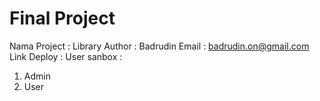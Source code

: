 # Final Project

Nama Project : Library
Author : Badrudin
Email : badrudin.on@gmail.com
Link Deploy :
User sanbox :

1. Admin
2. User
